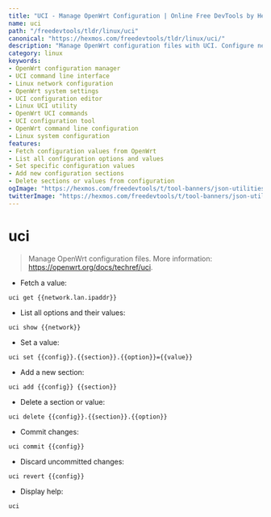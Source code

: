 ```yaml
---
title: "UCI - Manage OpenWrt Configuration | Online Free DevTools by Hexmos"
name: uci
path: "/freedevtools/tldr/linux/uci"
canonical: "https://hexmos.com/freedevtools/tldr/linux/uci/"
description: "Manage OpenWrt configuration files with UCI. Configure network settings, system parameters, and application configurations using command line. Free online tool, no registration required."
category: linux
keywords:
- OpenWrt configuration manager
- UCI command line interface
- Linux network configuration
- OpenWrt system settings
- UCI configuration editor
- Linux UCI utility
- OpenWrt UCI commands
- UCI configuration tool
- OpenWrt command line configuration
- Linux system configuration
features:
- Fetch configuration values from OpenWrt
- List all configuration options and values
- Set specific configuration values
- Add new configuration sections
- Delete sections or values from configuration
ogImage: "https://hexmos.com/freedevtools/t/tool-banners/json-utilities-banner.png"
twitterImage: "https://hexmos.com/freedevtools/t/tool-banners/json-utilities-banner.png"
---
```


# uci

> Manage OpenWrt configuration files.
> More information: <https://openwrt.org/docs/techref/uci>.

- Fetch a value:

`uci get {{network.lan.ipaddr}}`

- List all options and their values:

`uci show {{network}}`

- Set a value:

`uci set {{config}}.{{section}}.{{option}}={{value}}`

- Add a new section:

`uci add {{config}} {{section}}`

- Delete a section or value:

`uci delete {{config}}.{{section}}.{{option}}`

- Commit changes:

`uci commit {{config}}`

- Discard uncommitted changes:

`uci revert {{config}}`

- Display help:

`uci`
